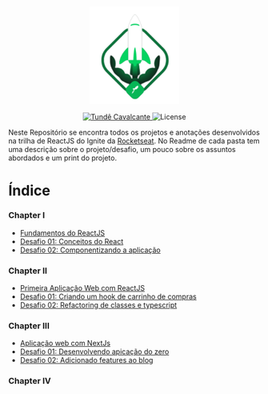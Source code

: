 <p align="center">
   <img src="https://raw.githubusercontent.com/tavareshenrique/ignite-reactjs/a11afefe824866f24dd3f9e1cc6e6e9530376ad1/%40assets/img/logo.svg" alt="Ignite" width="180"/>
</p>

<p align="center">
   <a href="https://www.linkedin.com/in/tund%C3%AA-cavalcante-1621441ba/">
      <img alt="Tundê Cavalcante" src="https://img.shields.io/badge/-Tundê Cavalcante-01B755?style=flat&logo=Linkedin&logoColor=white" />
   </a>

  <img alt="License" src="https://img.shields.io/badge/license-MIT-01B755">
</p>

Neste Repositório se encontra todos os projetos e anotações desenvolvidos na trilha de ReactJS do Ignite da [Rocketseat](https://github.com/Rocketseat). No Readme de cada pasta tem uma descrição sobre o projeto/desafio, um pouco sobre os assuntos abordados e um print do projeto.

# Índice

### Chapter I
- [Fundamentos do ReactJS](https://github.com/Ceviche9/ignite-react/tree/main/01-github-explorer)
- [Desafio 01: Conceitos do React](https://github.com/Ceviche9/ignite-react/tree/main/Desafios/M%C3%B3dulo%201/ignite-template-reactjs-conceitos-do-react-main)
- [Desafio 02: Componentizando a aplicação](https://github.com/Ceviche9/ignite-react/tree/main/Desafios/M%C3%B3dulo%201/ignite-template-componentizando-a-aplicacao-main)

### Chapter II
- [Primeira Aplicação Web com ReactJS](https://github.com/Ceviche9/ignite-react/tree/main/02-dt-money)
- [Desafio 01: Criando um hook de carrinho de compras](https://github.com/Ceviche9/ignite-react/tree/main/Desafios/M%C3%B3dulo%202/ignite-template-reactjs-criando-um-hook-de-carrinho-de-compras-master)
- [Desafio 02: Refactoring de classes e typescript](https://github.com/Ceviche9/ignite-react/tree/main/Desafios/M%C3%B3dulo%202/ignite-template-reactjs-refactoring-classes-ts-master)

### Chapter III

- [Aplicação web com NextJs](https://github.com/Ceviche9/dev.news)
- [Desafio 01: Desenvolvendo apicação do zero](https://github.com/Ceviche9/spacetraveling)
- [Desafio 02: Adicionado features ao blog](https://github.com/Ceviche9/spacetraveling)

### Chapter IV
